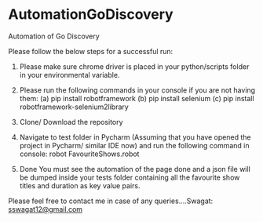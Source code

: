 # AutomationGoDiscovery
Automation of Go Discovery

Please follow the below steps for a successful run:

1. Please make sure chrome driver is placed in your python/scripts folder in your environmental variable.
2. Please run the following commands in your console if you are not having them:
  (a) pip install robotframework
  (b) pip install selenium
  (c) pip install robotframework-selenium2library
 
3. Clone/ Download the repository
4. Navigate to test folder in Pycharm (Assuming that you have opened the project in Pycharm/ similar IDE now) and run the following command in console:
    robot FavouriteShows.robot
5. Done
  You must see the automation of the page done and a json file will be dumped inside your tests folder containing all the favourite show titles and duration as key value pairs.
  
  Please feel free to contact me in case of any queries....Swagat: sswagat12@gmail.com
